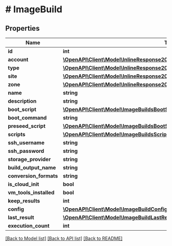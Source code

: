 # # ImageBuild

## Properties

Name | Type | Description | Notes
------------ | ------------- | ------------- | -------------
**id** | **int** |  | [optional]
**account** | [**\OpenAPI\Client\Model\InlineResponse20040AppDeployInstance**](InlineResponse20040AppDeployInstance.md) |  | [optional]
**type** | [**\OpenAPI\Client\Model\InlineResponse20079LoadBalancerMonitorLoadBalancerType**](InlineResponse20079LoadBalancerMonitorLoadBalancerType.md) |  | [optional]
**site** | [**\OpenAPI\Client\Model\InlineResponse20040AppDeployInstance**](InlineResponse20040AppDeployInstance.md) |  | [optional]
**zone** | [**\OpenAPI\Client\Model\InlineResponse20040AppDeployInstance**](InlineResponse20040AppDeployInstance.md) |  | [optional]
**name** | **string** |  | [optional]
**description** | **string** |  | [optional]
**boot_script** | [**\OpenAPI\Client\Model\ImageBuildsBootScript**](ImageBuildsBootScript.md) |  | [optional]
**boot_command** | **string** |  | [optional]
**preseed_script** | [**\OpenAPI\Client\Model\ImageBuildsBootScript**](ImageBuildsBootScript.md) |  | [optional]
**scripts** | [**\OpenAPI\Client\Model\ImageBuildsScripts[]**](ImageBuildsScripts.md) |  | [optional]
**ssh_username** | **string** |  | [optional]
**ssh_password** | **string** |  | [optional]
**storage_provider** | **string** |  | [optional]
**build_output_name** | **string** |  | [optional]
**conversion_formats** | **string** |  | [optional]
**is_cloud_init** | **bool** |  | [optional]
**vm_tools_installed** | **bool** |  | [optional]
**keep_results** | **int** |  | [optional]
**config** | [**\OpenAPI\Client\Model\ImageBuildConfig**](ImageBuildConfig.md) |  | [optional]
**last_result** | [**\OpenAPI\Client\Model\ImageBuildLastResult**](ImageBuildLastResult.md) |  | [optional]
**execution_count** | **int** |  | [optional]

[[Back to Model list]](../../README.md#models) [[Back to API list]](../../README.md#endpoints) [[Back to README]](../../README.md)
